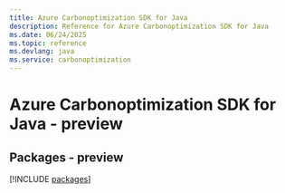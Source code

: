 ```yaml
---
title: Azure Carbonoptimization SDK for Java
description: Reference for Azure Carbonoptimization SDK for Java
ms.date: 06/24/2025
ms.topic: reference
ms.devlang: java
ms.service: carbonoptimization
---
```

# Azure Carbonoptimization SDK for Java - preview
## Packages - preview
[!INCLUDE [packages](carbonoptimization-index.md)]